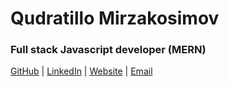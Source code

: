 # Qudratillo Mirzakosimov
### Full stack Javascript developer (MERN)
[GitHub](https://github.com/softXengineer) | [LinkedIn](https://www.linkedin.com/in/mirzakosimov-dev) | [Website](https://mirzakosimov.uz) | [Email](mailto:mirzakosimov.dev@gmail.com)
